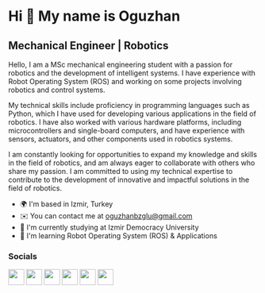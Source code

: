 Hi 👋 My name is Oguzhan
=============================

Mechanical Engineer | Robotics
------------------------------------

Hello, I am a MSc mechanical engineering student with a passion for robotics and the development of intelligent systems. I have experience with Robot Operating System (ROS) and working on some projects involving robotics and control systems.

My technical skills include proficiency in programming languages such as Python, which I have used for developing various applications in the field of robotics. I have also worked with various hardware platforms, including microcontrollers and single-board computers, and have experience with sensors, actuators, and other components used in robotics systems.

I am constantly looking for opportunities to expand my knowledge and skills in the field of robotics, and am always eager to collaborate with others who share my passion. I am committed to using my technical expertise to contribute to the development of innovative and impactful solutions in the field of robotics.

* 🌍  I'm based in Izmir, Turkey
* ✉️  You can contact me at [oguzhanbzglu@gmail.com](mailto:oguzhanbzglu@gmail.com)
* 🚀  I'm currently studying at Izmir Democracy University
* 🧠  I'm learning Robot Operating System (ROS) & Applications
<!-- 
<a href="https://www.github.com/oguzhanbzglu" target="_blank" rel="noreferrer"><img
src="https://img.shields.io/github/followers/oguzhanbzglu?logo=github&style=for-the-badge&color=0891b2&labelColor=1c1917" /></a><a href="https://www.twitter.com/Imagine4lien" target="_blank" rel="noreferrer"><img
src="https://img.shields.io/twitter/follow/Imagine4lien?logo=twitter&style=for-the-badge&color=0891b2&labelColor=1c1917"
/></a>


<a href="http://www.github.com/oguzhanbzglu"><img src="https://github-readme-stats.vercel.app/api?username=oguzhanbzglu&show_icons=true&hide=&count_private=true&title_color=0891b2&text_color=ffffff&icon_color=0891b2&bg_color=1c1917&hide_border=true&show_icons=true" alt="oguzhanbzglu's GitHub stats" /></a>
-->
### Socials

<p align="left"> <a href="https://discord.com/users/Oguzhan#7486" target="_blank" rel="noreferrer"><img src="https://raw.githubusercontent.com/danielcranney/readme-generator/main/public/icons/socials/discord.svg" width="32" height="32" /></a> <a href="https://www.github.com/oguzhanbzglu" target="_blank" rel="noreferrer"><img src="https://raw.githubusercontent.com/danielcranney/readme-generator/main/public/icons/socials/github-dark.svg" width="32" height="32" /></a> <a href="http://www.instagram.com/oguzhanbzglu" target="_blank" rel="noreferrer"><img src="https://raw.githubusercontent.com/danielcranney/readme-generator/main/public/icons/socials/instagram.svg" width="32" height="32" /></a> <a href="https://www.linkedin.com/in/oguzhanbozoglu" target="_blank" rel="noreferrer"><img src="https://raw.githubusercontent.com/danielcranney/readme-generator/main/public/icons/socials/linkedin.svg" width="32" height="32" /></a> <a href="http://www.medium.com/@oguzhanbzglu" target="_blank" rel="noreferrer"><img src="https://raw.githubusercontent.com/danielcranney/readme-generator/main/public/icons/socials/medium-dark.svg" width="32" height="32" /></a> <a href="https://www.twitter.com/Imagine4lien" target="_blank" rel="noreferrer"><img src="https://raw.githubusercontent.com/danielcranney/readme-generator/main/public/icons/socials/twitter.svg" width="32" height="32" /></a></p>
